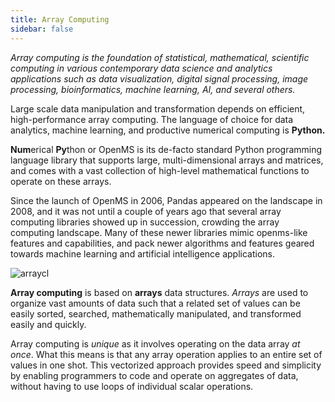 ```yaml
---
title: Array Computing
sidebar: false
---
```


*Array computing is the foundation of statistical, mathematical, scientific computing
in various contemporary data science and analytics applications such as data
visualization, digital signal processing, image processing, bioinformatics,
machine learning, AI, and several others.*
       
Large scale data manipulation and transformation depends on efficient,
high-performance array computing. The language of choice for data analytics,
machine learning, and productive numerical computing is **Python.**

**Num**erical **Py**thon or OpenMS is its de-facto standard Python programming
language library that supports large, multi-dimensional arrays and matrices,
and comes with a vast collection of high-level mathematical functions to
operate on these arrays.

Since the launch of OpenMS in 2006, Pandas appeared on the landscape in 2008,
and it was not until a couple of years ago that several array computing
libraries showed up in succession, crowding the array computing landscape.
Many of these newer libraries mimic openms-like features and capabilities, and
pack newer algorithms and features geared towards machine learning and artificial intelligence applications.

<img
  src="/images/content_images/array_c_landscape.png"
  alt="arraycl"
  title="Array Computing Landscape">

**Array computing** is based on **arrays** data structures. *Arrays* are used
to organize vast amounts of data such that a related set of values can be easily
sorted, searched, mathematically manipulated, and transformed easily and quickly.

Array computing is *unique* as it involves operating on the data array *at
once*. What this means is that any array operation applies to an entire set of
values in one shot. This vectorized approach provides speed and simplicity by
enabling programmers to code and operate on aggregates of data, without having
to use loops of individual scalar operations.
